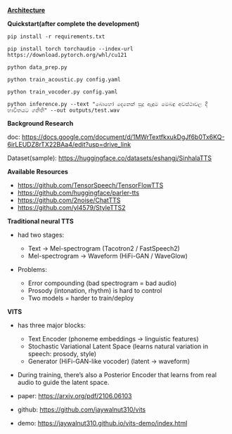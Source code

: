 **[Architecture](docs/architecture.md)**

**Quickstart(after complete the development)**
```
pip install -r requirements.txt
```

```
pip install torch torchaudio --index-url https://download.pytorch.org/whl/cu121
```

```
python data_prep.py
```

```
python train_acoustic.py config.yaml
```

```
python train_vocoder.py config.yaml
```

```
python inference.py --text "බොහෝ දෙනෙක් සුදු ඇඳුම මෙබඳු අවස්ථාවල දී භාවිතයට ගනිති" --out outputs/test.wav
```



**Background Research**

doc: https://docs.google.com/document/d/1MWrTextfkxukDgJf6b0Tx6KQ-6irLEUDZ8rTX22BAa4/edit?usp=drive_link

Dataset(sample): https://huggingface.co/datasets/eshangj/SinhalaTTS

**Available Resources**

- https://github.com/TensorSpeech/TensorFlowTTS
- https://github.com/huggingface/parler-tts
- https://github.com/2noise/ChatTTS
- https://github.com/yl4579/StyleTTS2

**Traditional neural TTS**

- had two stages:
  - Text → Mel-spectrogram (Tacotron2 / FastSpeech2)
  - Mel-spectrogram → Waveform (HiFi-GAN / WaveGlow)

- Problems:
  - Error compounding (bad spectrogram = bad audio)
  - Prosody (intonation, rhythm) is hard to control
  - Two models = harder to train/deploy
 
**VITS**

- has three major blocks:
  - Text Encoder (phoneme embeddings → linguistic features)
  - Stochastic Variational Latent Space (learns natural variation in speech: prosody, style)
  - Generator (HiFi-GAN-like vocoder) (latent → waveform)

- During training, there’s also a Posterior Encoder that learns from real audio to guide the latent space.
- paper: https://arxiv.org/pdf/2106.06103 <br/>
- github: https://github.com/jaywalnut310/vits <br/>
- demo: https://jaywalnut310.github.io/vits-demo/index.html <br/>

